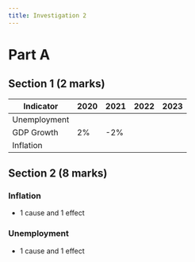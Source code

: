 ```yaml
---
title: Investigation 2
---
```


# Part A
## Section 1 (2 marks)

| Indicator    | 2020 | 2021 | 2022 | 2023 |
| ------------ | ---- | ---- | ---- | ---- |
| Unemployment |      |      |      |      |
| GDP Growth   | 2%   | -2%  |      |      |
| Inflation    |      |      |      |      |







## Section 2 (8 marks)
### Inflation
- 1 cause and 1 effect






### Unemployment
- 1 cause and 1 effect















